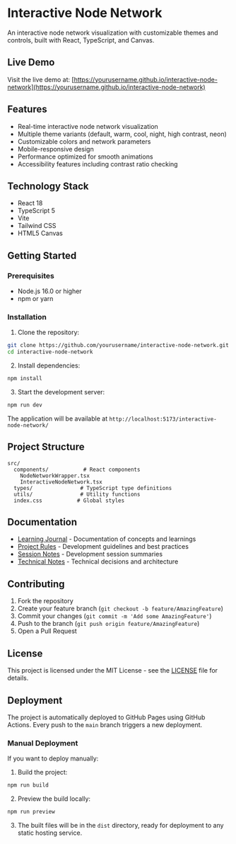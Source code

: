 # Interactive Node Network

An interactive node network visualization with customizable themes and controls, built with React, TypeScript, and Canvas.

## Live Demo

Visit the live demo at: [https://yourusername.github.io/interactive-node-network](https://yourusername.github.io/interactive-node-network)

## Features

- Real-time interactive node network visualization
- Multiple theme variants (default, warm, cool, night, high contrast, neon)
- Customizable colors and network parameters
- Mobile-responsive design
- Performance optimized for smooth animations
- Accessibility features including contrast ratio checking

## Technology Stack

- React 18
- TypeScript 5
- Vite
- Tailwind CSS
- HTML5 Canvas

## Getting Started

### Prerequisites

- Node.js 16.0 or higher
- npm or yarn

### Installation

1. Clone the repository:
```bash
git clone https://github.com/yourusername/interactive-node-network.git
cd interactive-node-network
```

2. Install dependencies:
```bash
npm install
```

3. Start the development server:
```bash
npm run dev
```

The application will be available at `http://localhost:5173/interactive-node-network/`

## Project Structure

```
src/
  components/           # React components
    NodeNetworkWrapper.tsx
    InteractiveNodeNetwork.tsx
  types/               # TypeScript type definitions
  utils/               # Utility functions
  index.css           # Global styles
```

## Documentation

- [Learning Journal](./learning-journal.md) - Documentation of concepts and learnings
- [Project Rules](./RULES.md) - Development guidelines and best practices
- [Session Notes](./SESSIONS.md) - Development session summaries
- [Technical Notes](./NOTES.md) - Technical decisions and architecture

## Contributing

1. Fork the repository
2. Create your feature branch (`git checkout -b feature/AmazingFeature`)
3. Commit your changes (`git commit -m 'Add some AmazingFeature'`)
4. Push to the branch (`git push origin feature/AmazingFeature`)
5. Open a Pull Request

## License

This project is licensed under the MIT License - see the [LICENSE](LICENSE) file for details.

## Deployment

The project is automatically deployed to GitHub Pages using GitHub Actions. Every push to the `main` branch triggers a new deployment.

### Manual Deployment

If you want to deploy manually:

1. Build the project:
```bash
npm run build
```

2. Preview the build locally:
```bash
npm run preview
```

3. The built files will be in the `dist` directory, ready for deployment to any static hosting service.
